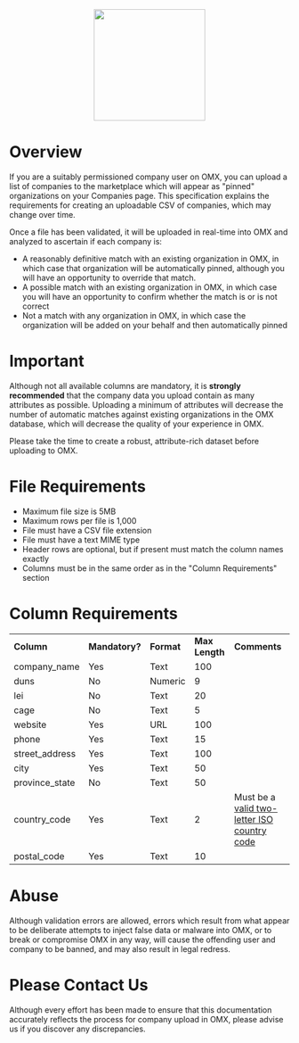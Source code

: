 <center><a href='https://theomx.com'><img src="https://theomx.com/assets/new/omx_logo-e309ca445f44378e718aa40cd5c054c14d18337b4706f912ec3ec47935432af1.png" width="200" ></a></center>

# Overview

If you are a suitably permissioned company user on OMX, you can upload a list of companies to the marketplace which will appear as "pinned" organizations on your Companies page. This specification explains the requirements for creating an uploadable CSV of companies, which may change over time.

Once a file has been validated, it will be uploaded in real-time into OMX and analyzed to ascertain if each company is:

* A reasonably definitive match with an existing organization in OMX, in which case that organization will be automatically pinned, although you will have an opportunity to override that match.
* A possible match with an existing organization in OMX, in which case you will have an opportunity to confirm whether the match is or is not correct
* Not a match with any organization in OMX, in which case the organization will be added on your behalf and then automatically pinned

# Important

Although not all available columns are mandatory, it is <b>strongly recommended</b> that the company data you upload contain as many attributes as possible. Uploading a minimum of attributes will decrease the number of automatic matches against existing organizations in the OMX database, which will decrease the quality of your experience in OMX.

Please take the time to create a robust, attribute-rich dataset before uploading to OMX.

# File Requirements

* Maximum file size is 5MB
* Maximum rows per file is 1,000
* File must have a CSV file extension
* File must have a text MIME type
* Header rows are optional, but if present must match the column names exactly
* Columns must be in the same order as in the "Column Requirements" section

# Column Requirements

<table>
  <tr>
    <td><b>Column</b></td>
    <td><b>Mandatory?</b></td>
    <td><b><b>Format</b></b></td>
    <td><b><b>Max Length</b></b></td>
    <td><b><b>Comments</b></b></td>
  </tr>
  <tr>
    <td>company_name</td>
    <td>Yes</td>
    <td>Text</td>
    <td>100</td>
    <td></td>
  </tr>
  <tr>
    <td>duns</td>
    <td>No</td>
    <td>Numeric</td>
    <td>9</td>
    <td></td>
  </tr>
  <tr>
    <td>lei</td>
    <td>No</td>
    <td>Text</td>
    <td>20</td>
    <td></td>
  </tr>
  <tr>
    <td>cage</td>
    <td>No</td>
    <td>Text</td>
    <td>5</td>
    <td></td>
  </tr>
  <tr>
    <td>website</td>
    <td>Yes</td>
    <td>URL</td>
    <td>100</td>
    <td></td>
  </tr>
  <tr>
    <td>phone</td>
    <td>Yes</td>
    <td>Text</td>
    <td>15</td>
    <td></td>
  </tr>
  <tr>
    <td>street_address</td>
    <td>Yes</td>
    <td>Text</td>
    <td>100</td>
    <td></td>
  </tr>
  <tr>
    <td>city</td>
    <td>Yes</td>
    <td>Text</td>
    <td>50</td>
    <td></td>
  </tr>
  <tr>
    <td>province_state</td>
    <td>No</td>
    <td>Text</td>
    <td>50</td>
    <td></td>
  </tr>
  <tr>
    <td>country_code</td>
    <td>Yes</td>
    <td>Text</td>
    <td>2</td>
    <td>Must be a <a href='https://en.wikipedia.org/wiki/List_of_ISO_3166_country_codes'>valid two-letter ISO country code<a/> </td>
  </tr>
  <tr>
    <td>postal_code</td>
    <td>Yes</td>
    <td>Text</td>
    <td>10</td>
    <td></td>
  </tr>
</table>

# Abuse

Although validation errors are allowed, errors which result from what appear to be deliberate attempts to inject false data or malware into OMX, or to break or compromise OMX in any way, will cause the offending user and company to be banned, and may also result in legal redress.

# Please Contact Us

Although every effort has been made to ensure that this documentation accurately reflects the process for company upload in OMX, please advise us if you discover any discrepancies.
